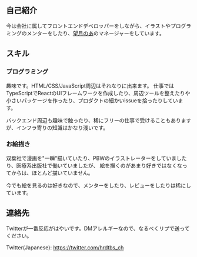 ## 自己紹介

今は会社に属してフロントエンドデベロッパーをしながら、イラストやプログラミングのメンターをしたり、[望月のあ](https://twitter.com/_noach)のマネージャーをしています。

## スキル

### プログラミング

趣味です。HTML/CSS/JavaScript周辺はそれなりに出来ます。
仕事ではTypeScriptでReactのUIフレームワークを作成したり、周辺ツールを整えたりや小さいパッケージを作ったり、プロダクトの細かいissueを拾ったりしています。

バックエンド周辺も趣味で触ったり、稀にフリーの仕事で受けることもありますが、インフラ寄りの知識はかなり浅いです。

### お絵描き

双葉社で漫画を"一瞬"描いていたり、PBWのイラストレーターをしていましたり、医療系出版社で働いていましたが、
絵を描くのがあまり好きではなくなってからは、ほとんど描いていません。

今でも絵を見るのは好きなので、メンターをしたり、レビューをしたりは稀にしています。

## 連絡先

Twitterが一番反応がはやいです。DMアレルギーなので、なるべくリプで送ってください。

Twitter(Japanese): <a href="https://twitter.com/intent/user?user_id=4284612793">https://twitter.com/hrdtbs_ch</a>
